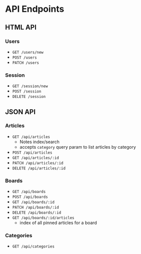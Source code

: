 # API Endpoints

## HTML API

### Users

- `GET /users/new`
- `POST /users`
- `PATCH /users`

### Session

- `GET /session/new`
- `POST /session`
- `DELETE /session`

## JSON API

### Articles

- `GET /api/articles`
  - Notes index/search
  - accepts `category` query param to list articles by category
- `POST /api/articles`
- `GET /api/articles/:id`
- `PATCH /api/articles/:id`
- `DELETE /api/articles/:id`

### Boards

- `GET /api/boards`
- `POST /api/boards`
- `GET /api/boards/:id`
- `PATCH /api/boards/:id`
- `DELETE /api/boards/:id`
- `GET /api/boards/:id/articles`
  - index of all pinned articles for a board


### Categories

- `GET /api/categories`